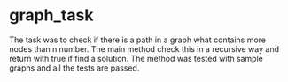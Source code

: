 # graph_task
The task was to check if there is a path in a graph what contains more nodes than n number.
The main method check this in a recursive way and return with true if find a solution.
The method was tested with sample graphs and all the tests are passed. 

